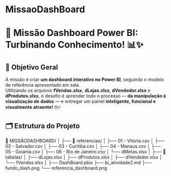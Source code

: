 # MissaoDashBoard
# 🚀 Missão Dashboard Power BI: Turbinando Conhecimento! 📊✨  

## 🎯 Objetivo Geral
A missão é criar **um dashboard interativo no Power BI**, seguindo o modelo de referência apresentado em sala.  
Utilizando os arquivos **fVendas.xlsx**, **dLojas.xlsx**, **dVendedor.xlsx** e **dProdutos.xlsx**, o desafio é aprender todo o processo — **da manipulação à visualização de dados** — e entregar um painel **inteligente, funcional e visualmente atraente!** 🤓⚡  

## 🗂️ Estrutura do Projeto
📁 MISSÃODASHBOARD/
│
├── 📁 referencias/
│   ├── 01 - Vitoria.csv
│   ├── 02 - Salvador.csv
│   ├── 03 - Curitiba.csv
│   ├── 04 - Manaus.csv
│   ├── 05 - Goiania.csv
│   ├── 06 - Rio de Janeiro.csv
│   └── dMetas.xlsx
│
├── 📁 tabelas/
│   ├── dLojas.xlsx
│   ├── dProdutos.xlsx
│   ├── dVendedor.xlsx
│   └── fVendas.xlsx
│
├── DashBoard.pbix
├── bi_atividade2.md
├── fundo_dash.png
└── referencia_dashboard.png
